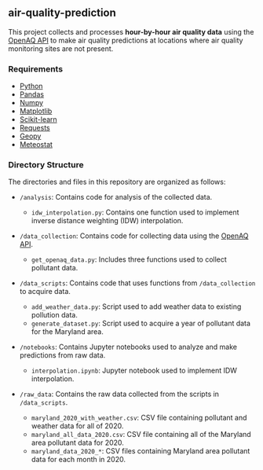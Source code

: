## air-quality-prediction
This project collects and processes **hour-by-hour air quality data** using the [OpenAQ API](https://docs.openaq.org/) to make air quality predictions at locations where air quality monitoring sites are not present.

### Requirements
- [Python](https://www.python.org/)
- [Pandas](https://pandas.pydata.org/)
- [Numpy](https://numpy.org/)
- [Matplotlib](https://matplotlib.org/)
- [Scikit-learn](https://scikit-learn.org/stable/)
- [Requests](https://pypi.org/project/requests/)
- [Geopy](https://geopy.readthedocs.io/en/stable/#)
- [Meteostat](https://dev.meteostat.net/)

### Directory Structure
The directories and files in this repository are organized as follows:

- `/analysis`: Contains code for analysis of the collected data.
    - `idw_interpolation.py`: Contains one function used to implement inverse distance weighting (IDW) interpolation.

- `/data_collection`: Contains code for collecting data using the [OpenAQ API](https://docs.openaq.org/).
    - `get_openaq_data.py`: Includes three functions used to collect pollutant data.

- `/data_scripts`: Contains code that uses functions from `/data_collection` to acquire data.
    - `add_weather_data.py`: Script used to add weather data to existing pollution data.
    - `generate_dataset.py`: Script used to acquire a year of pollutant data for the Maryland area.

- `/notebooks`: Contains Jupyter notebooks used to analyze and make predictions from raw data.
    - `interpolation.ipynb`: Jupyter notebook used to implement IDW interpolation.

- `/raw_data`: Contains the raw data collected from the scripts in `/data_scripts`.
    - `maryland_2020_with_weather.csv`: CSV file containing pollutant and weather data for all of 2020.
    - `maryland_all_data_2020.csv`: CSV file containing all of the Maryland area pollutant data for 2020.
    - `maryland_data_2020_*`: CSV files containing Maryland area pollutant data for each month in 2020.